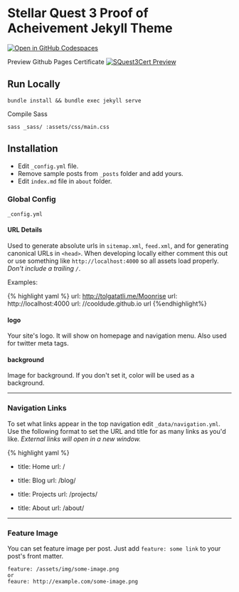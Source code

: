# Stellar Quest 3 Proof of Acheivement Jekyll Theme

[![Open in GitHub Codespaces](https://img.shields.io/badge/Open%20in-GitHub%20Codespaces-blue?logo=github&style=flat-square)](https://github.com/codespaces/new?repo=anataliocs/Stellar-Quest-3-Jekyll)

Preview Github Pages Certificate
[![SQuest3Cert Preview](https://img.shields.io/badge/🚀%20Stellar%20Quest%203-blueviolet)](https://anataliocs.github.io/Stellar-Quest-3-Jekyll/)

## Run Locally

```
bundle install && bundle exec jekyll serve
```

Compile Sass
```
sass _sass/ :assets/css/main.css
```

## Installation
* Edit `_config.yml` file.
* Remove sample posts from `_posts` folder and add yours.
* Edit `index.md` file in `about` folder. 

### Global Config
`_config.yml` 


#### URL Details

Used to generate absolute urls in `sitemap.xml`, `feed.xml`, and for generating canonical URLs in `<head>`. When developing locally either comment this out or use something like `http://localhost:4000` so all assets load properly. *Don't include a trailing `/`*.

Examples:

{% highlight yaml %} url: http://tolgatatli.me/Moonrise url: http://localhost:4000 url: //cooldude.github.io url {%endhighlight%}

#### logo
Your site's logo. It will show on homepage and navigation menu. Also used for twitter meta tags.

#### background
Image for background. If you don't set it, color will be used as a background.

---

### Navigation Links

To set what links appear in the top navigation edit `_data/navigation.yml`. Use the following format to set the URL and title for as many links as you'd like. *External links will open in a new window.*

{% highlight yaml %}
- title: Home
  url: /

- title: Blog
  url: /blog/

- title: Projects
  url: /projects/

- title: About
  url: /about/

---

### Feature Image

You can set feature image per post. Just add `feature: some link` to your post's front matter.

```
feature: /assets/img/some-image.png
or
feaure: http://example.com/some-image.png
```    


